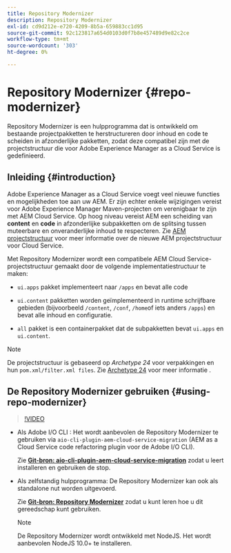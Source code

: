 ```yaml
---
title: Repository Modernizer
description: Repository Modernizer
exl-id: cd9d212e-e720-4209-8b5a-659883cc1d95
source-git-commit: 92c123817a654d0103d0f7b8e457489d9e82c2ce
workflow-type: tm+mt
source-wordcount: '303'
ht-degree: 0%

---
```


# Repository Modernizer {#repo-modernizer}

Repository Modernizer is een hulpprogramma dat is ontwikkeld om bestaande projectpakketten te herstructureren door inhoud en code te scheiden in afzonderlijke pakketten, zodat deze compatibel zijn met de projectstructuur die voor Adobe Experience Manager as a Cloud Service is gedefinieerd.

## Inleiding {#introduction}

Adobe Experience Manager as a Cloud Service voegt veel nieuwe functies en mogelijkheden toe aan uw AEM. Er zijn echter enkele wijzigingen vereist voor Adobe Experience Manager Maven-projecten om verenigbaar te zijn met AEM Cloud Service. Op hoog niveau vereist AEM een scheiding van **content** en **code** in afzonderlijke subpakketten om de splitsing tussen muteerbare en onveranderlijke inhoud te respecteren. Zie [AEM projectstructuur](https://experienceleague.adobe.com/docs/experience-manager-cloud-service/content/implementing/developing/aem-project-content-package-structure.html) voor meer informatie over de nieuwe AEM projectstructuur voor Cloud Service.

Met Repository Modernizer wordt een compatibele AEM Cloud Service-projectstructuur gemaakt door de volgende implementatiestructuur te maken:

* `ui.apps` pakket implementeert naar `/apps` en bevat alle code

* `ui.content` pakketten worden geïmplementeerd in runtime schrijfbare gebieden (bijvoorbeeld `/content`, `/conf`, `/home`of iets anders `/apps`) en bevat alle inhoud en configuratie.

* `all` pakket is een containerpakket dat de subpakketten bevat `ui.apps` en `ui.content`.

>[!NOTE]
>De projectstructuur is gebaseerd op *Archetype 24* voor verpakkingen en hun `pom.xml/filter.xml files`. Zie [Archetype 24](https://github.com/adobe/aem-project-archetype) voor meer informatie .

## De Repository Modernizer gebruiken {#using-repo-modernizer}

>[!VIDEO](https://video.tv.adobe.com/v/333057/?quality=12&learn=on)

* Als Adobe I/O CLI : Het wordt aanbevolen de Repository Modernizer te gebruiken via `aio-cli-plugin-aem-cloud-service-migration` (AEM as a Cloud Service code refactoring plugin voor de Adobe I/O CLI).

  Zie **[Git-bron: aio-cli-plugin-aem-cloud-service-migration](https://github.com/adobe/aio-cli-plugin-aem-cloud-service-migration#introduction)** zodat u leert installeren en gebruiken de stop.

* Als zelfstandig hulpprogramma: De Repository Modernizer kan ook als standalone nut worden uitgevoerd.

  Zie **[Git-bron: Repository Modernizer](https://github.com/adobe/aem-cloud-service-source-migration/tree/master/packages/repository-modernizer)** zodat u kunt leren hoe u dit gereedschap kunt gebruiken.

  >[!NOTE]
  >
  >De Repository Modernizer wordt ontwikkeld met NodeJS. Het wordt aanbevolen NodeJS 10.0+ te installeren.
